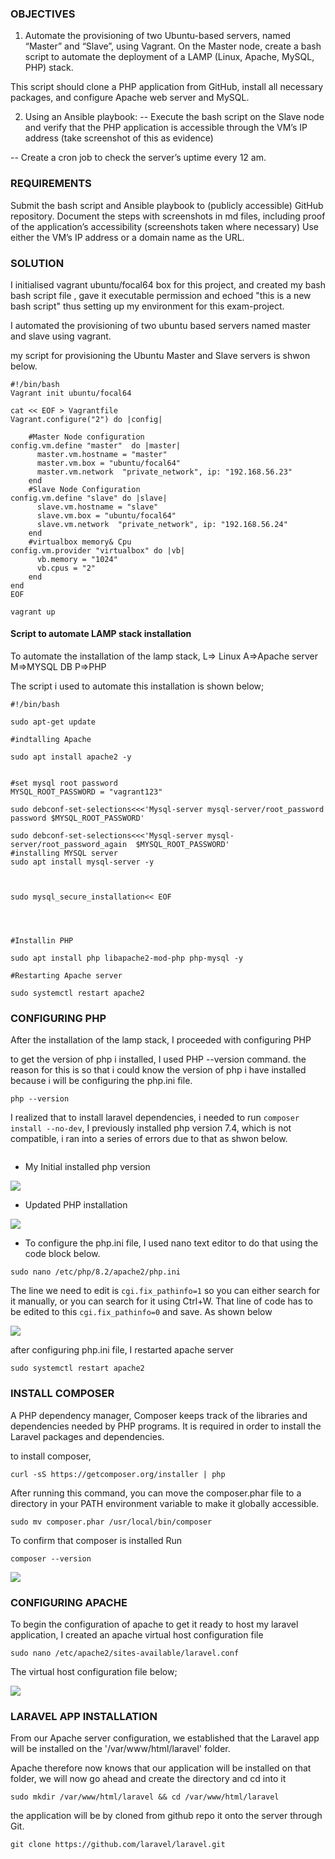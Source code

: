 
### OBJECTIVES

1. Automate the provisioning of two Ubuntu-based servers, named “Master” and “Slave”, using Vagrant.
On the Master node, create a bash script to automate the deployment of a LAMP (Linux, Apache, MySQL, PHP) stack.

This script should clone a PHP application from GitHub, install all necessary packages, and configure Apache web server and MySQL.

2. Using an Ansible playbook:
-- Execute the bash script on the Slave node and verify that the PHP application is accessible through the    VM’s IP address (take screenshot of this as evidence)

-- Create a cron job to check the server’s uptime every 12 am.

### REQUIREMENTS

Submit the bash script and Ansible playbook to (publicly accessible) GitHub repository.
Document the steps with screenshots in md files, including proof of the application’s accessibility (screenshots taken where necessary)
Use either the VM’s IP address or a domain name as the URL.


### SOLUTION

I initialised vagrant ubuntu/focal64 box for this project, and created my bash bash script file , gave it executable permission and echoed "this is a new bash script" thus setting up my environment for this exam-project. 

I automated the provisioning of two ubuntu based servers named master and slave using vagrant. 

my script for provisioning the Ubuntu Master and Slave servers is shwon below.

```
#!/bin/bash
Vagrant init ubuntu/focal64

cat << EOF > Vagrantfile
Vagrant.configure("2") do |config|

    #Master Node configuration
config.vm.define "master"  do |master|
      master.vm.hostname = "master"
      master.vm.box = "ubuntu/focal64"
      master.vm.network  "private_network", ip: "192.168.56.23"
    end
    #Slave Node Configuration
config.vm.define "slave" do |slave|
      slave.vm.hostname = "slave"
      slave.vm.box = "ubuntu/focal64"
      slave.vm.network  "private_network", ip: "192.168.56.24"
    end
    #virtualbox memory& Cpu
config.vm.provider "virtualbox" do |vb|
      vb.memory = "1024"
      vb.cpus = "2"
    end
end
EOF

vagrant up
```

#### Script to automate  LAMP stack installation 

To automate the installation of the lamp stack, 
L=> Linux
A=>Apache server
M=>MYSQL DB
P=>PHP

The script i used to automate this installation is shown below;

```
#!/bin/bash

sudo apt-get update

#indtalling Apache

sudo apt install apache2 -y


#set mysql root password 
MYSQL_ROOT_PASSWORD = "vagrant123"

sudo debconf-set-selections<<<'Mysql-server mysql-server/root_password password $MYSQL_ROOT_PASSWORD'

sudo debconf-set-selections<<<'Mysql-server mysql-server/root_password_again  $MYSQL_ROOT_PASSWORD'
#installing MYSQL server
sudo apt install mysql-server -y



sudo mysql_secure_installation<< EOF




#Installin PHP

sudo apt install php libapache2-mod-php php-mysql -y

#Restarting Apache server

sudo systemctl restart apache2 
```

### CONFIGURING PHP

After the installation of the lamp stack, I proceeded with configuring PHP

to get the version of php i installed, I used PHP --version command. the reason for this is so that i could know the version of php i have installed because i will be configuring the php.ini file. 


```
php --version

```

I realized that to install laravel dependencies, i needed to run ```composer install --no-dev```, I previously installed php version 7.4, which is not compatible, i ran into a series of errors due to that as shwon below. 

<img scr = "../Cloud_exam/img/composerr.png">



- My Initial installed php version

<img src = "../Cloud_exam/img/php-v.png">


- Updated PHP installation 

<img src ="../Cloud_exam/img/php8.png">



- To configure the php.ini file, I used nano text editor to do that using the code block below. 

```
sudo nano /etc/php/8.2/apache2/php.ini
```

The line we need to edit is ```cgi.fix_pathinfo=1``` so you can either search for it manually, or you can search for it using Ctrl+W. That line of code has to be edited to this ```cgi.fix_pathinfo=0``` and save. As shown below

<img src = "../Cloud_exam/img/info.png">

after configuring php.ini file, I restarted apache server

```
sudo systemctl restart apache2
```

### INSTALL COMPOSER

A PHP dependency manager, Composer keeps track of the libraries and dependencies needed by PHP programs. It is required in order to install the Laravel packages and dependencies.

to install composer, 

```
curl -sS https://getcomposer.org/installer | php 
```

After running this command, you can move the composer.phar file to a directory in your PATH environment variable to make it globally accessible.

```
sudo mv composer.phar /usr/local/bin/composer

```

To confirm that composer is installed  Run 

```
composer --version
```

<img src = "../Cloud_exam/img/comp.png">

### CONFIGURING APACHE

To begin the configuration of apache to get it ready to host my laravel application, I created an apache virtual host configuration file 

```
sudo nano /etc/apache2/sites-available/laravel.conf
```

The  virtual host configuration file below;

<img src = "../Cloud_exam/img/hostconfig.png">


### LARAVEL APP INSTALLATION

From our Apache server configuration, we established that the Laravel app will be installed on the '/var/www/html/laravel' folder. 

Apache therefore now knows that our application will be installed on that folder, we will now go ahead and create the directory and cd into it 

```
sudo mkdir /var/www/html/laravel && cd /var/www/html/laravel
```


 the application  will be by cloned from github repo  it onto the  server through Git.

 ```
 git clone https://github.com/laravel/laravel.git
 ```

